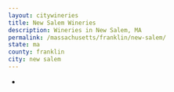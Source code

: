 ```yaml
---
layout: citywineries
title: New Salem Wineries
description: Wineries in New Salem, MA
permalink: /massachusetts/franklin/new-salem/
state: ma
county: franklin
city: new salem
---
```

-
